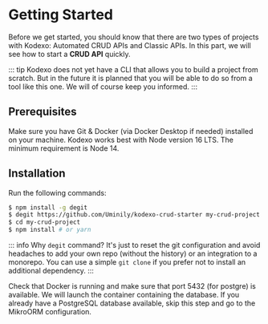 # Getting Started

Before we get started, you should know that there are two types of projects with Kodexo: Automated CRUD APIs and Classic APIs. In this part, we will see how to start a **CRUD API** quickly.

::: tip
Kodexo does not yet have a CLI that allows you to build a project from scratch. But in the future it is planned that you will be able to do so from a tool like this one. We will of course keep you informed.
:::

## Prerequisites

Make sure you have Git & Docker (via Docker Desktop if needed) installed on your machine. Kodexo works best with Node version 16 LTS. The minimum requirement is Node 14. 


## Installation

Run the following commands:

```bash
$ npm install -g degit
$ degit https://github.com/Uminily/kodexo-crud-starter my-crud-project
$ cd my-crud-project
$ npm install # or yarn
```

::: info
Why `degit` command?
It's just to reset the git configuration and avoid headaches to add your own repo (without the history) or an integration to a monorepo. You can use a simple `git clone` if you prefer not to install an additional dependency.
:::

Check that Docker is running and make sure that port 5432 (for postgre) is available. We will launch the container containing the database. If you already have a PostgreSQL database available, skip this step and go to the MikroORM configuration.
